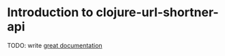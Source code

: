 # Introduction to clojure-url-shortner-api

TODO: write [great documentation](http://jacobian.org/writing/what-to-write/)
